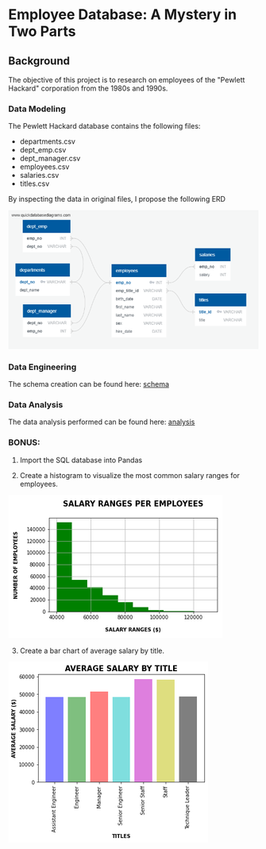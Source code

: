 # Employee Database: A Mystery in Two Parts

## Background

The objective of this project is to research on employees of the "Pewlett Hackard" corporation from the 1980s and 1990s. 

### Data Modeling

The Pewlett Hackard database contains the following files:

- departments.csv
- dept_emp.csv
- dept_manager.csv
- employees.csv
- salaries.csv
- titles.csv

By inspecting the data in original files, I propose the following ERD 

![quickdatabasediagrams.com](db_schema.png)

### Data Engineering

The schema creation can be found here: [schema](EmployeeSQL/schema.sql)

### Data Analysis

The data analysis performed can be found here: [analysis](EmployeeSQL/data_analysis.sql)

### BONUS:

1. Import the SQL database into Pandas

2. Create a histogram to visualize the most common salary ranges for employees.

![Salary Ranges Histogram](histogram_salary_ranges.png)

3. Create a bar chart of average salary by title.

![Average Salary by Title](average_salary_by_title.png)
